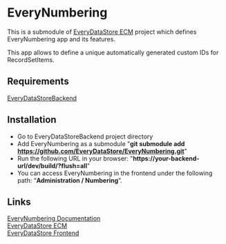 # EveryNumbering #
This is a submodule of [EveryDataStore ECM](https://everydatastore.org) project which defines EveryNumbering app and its features.

This app allows to define a unique automatically generated custom IDs for RecordSetItems.

## Requirements ##
[EveryDataStoreBackend](https://github.com/EveryDataStore/EveryDataStoreBackend)<br/>

## Installation ##
- Go to EveryDataStoreBackend project directory
- Add EveryNumbering as a submodule "**git submodule add https://github.com/EveryDataStore/EveryNumbering.git**"
- Run the following URL in your browser: "**https://your-backend-url/dev/build/?flush=all**"
- You can access EveryNumbering in the frontend under the following path: “**Administration / Numbering**”.

## Links ##
[EveryNumbering Documentation](https://everydatastore.org/en/apps/everynumbering)<br/> 
[EveryDataStore ECM](https://github.com/EveryDataStore/EveryDataStoreECM)<br/> 
[EveryDataStore Frontend](https://github.com/EveryDataStore/EveryDataStoreFrontend)<br/>
